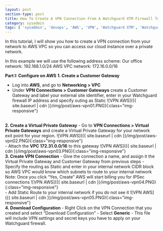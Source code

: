 ```yaml
---
layout: post
section-type: post
title: How To Create A VPN Connection From A Watchguard XTM Firewall To AWS VPC Part I 
category: sysadmin
tags: [ 'sysadmin', 'devops', 'AWS', 'VPN', 'Watchguard XTM', 'Watchguard XTM' ]
--- 
```

In this tutorial, I will show you how to create a VPN connection from your network to AWS VPC so you can access our cloud instance over a private network.

In this example we will use the following address scheme:
Our office network: 192.168.1.0/24
AWS VPC network: 172.16.0.0/16

<strong>Part I: Configure on AWS</strong>
<strong>1. Create a Customer Gateway</strong>
- Log into <strong>AWS</strong>, and go to <strong>Networking > VPC</strong>
- Under <strong>VPN Connections > Customer Gateways</strong> create a Customer Gateway and label your external site identifier, enter in your Watchguard firewall IP address and specify outing as Static
![VPN AWS]({{ site.baseurl | cdn }}/img/post/aws-vpn01.PNG){:class="img-responsive"}
<br/>
<strong>2. Create a Virtual Private Gateway</strong>
- Go to <strong>VPN Connections > Virtual Private Gateways</strong> and create a Virtual Private Gateway for your network exit point for your region.
![VPN AWS]({{ site.baseurl | cdn }}/img/post/aws-vpn02.PNG){:class="img-responsive"}
<br/>
- Attach the <strong>VPC 172.31.0.0/16</strong> to this gateway
![VPN AWS]({{ site.baseurl | cdn }}/img/post/aws-vpn03.PNG){:class="img-responsive"}
<br/>
<strong>3. Create VPN Connection</strong>
- Give the connection a name, and assign it the Virtual Private Gateway and Customer Gateway from previous steps
- Specify the routing as Static and enter in your internal network CIDR block so AWS VPC would know which subnets to route to your internal network
Note: Once you click “Yes, Create” AWS will start billing you for IPSec connections
![VPN AWS]({{ site.baseurl | cdn }}/img/post/aws-vpn04.PNG){:class="img-responsive"}
<br/>
- Add Static Route to your internal network if you do not see it
![VPN AWS]({{ site.baseurl | cdn }}/img/post/aws-vpn05.PNG){:class="img-responsive"}
<br/>
<strong>4. Download Configuration</strong>
- Right Click on the VPN Connection that you created and select “Download Configuration”
- Select <strong>Generic</strong>
- This file will include VPN settings and secret keys you have to apply on your Watchguard firewall.
